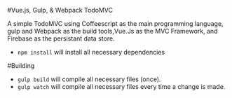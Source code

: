 #Vue.js, Gulp, & Webpack TodoMVC

A simple TodoMVC using Coffeescript as the main programming language, gulp and Webpack as the build tools,Vue.Js as the MVC Framework, and Firebase as the persistant data store.

- `npm install` will install all necessary dependencies

#Building

- `gulp build` will compile all necessary files (once).
- `gulp watch` will compile all necessary files every time a change is made.